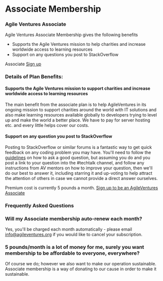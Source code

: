 # Associate Membership

### Agile Ventures Associate

Agile Ventures Associate Membership gives the following benefits

- Supports the Agile Ventures mission to help charities and increase worldwide access to learning resources
- Support on any questions you post to StackOverflow

Associate [Sign up](http://www.agileventures.org/subscriptions/new?plan=associate)

### Details of Plan Benefits:

#### Supports the Agile Ventures mission to support charities and increase worldwide access to learning resources

The main benefit from the associate plan is to help AgileVentures in its ongoing mission to support charities around the world with IT solutions and also make learning resources available globally to developers trying to level up and make the world a better place.  We have to pay for server hosting etc. and every little helps cover our costs.

#### Support on any question you post to StackOverflow

Posting to StackOverflow or similar forums is a fantastic way to get quick feedback on any coding problem you may have.  You'll need to follow the [guidelines](http://stackoverflow.com/help/how-to-ask) on how to ask a good question, but assuming you do and you post a link to your question into the #techtalk channel, and follow any instructions from AV mentors on how to improve your question, then we'll do our best to answer it, including starring it and up-voting to help attract the attention of others in case we cannot provide a direct answer ourselves.

Premium cost is currently 5 pounds a month. [Sign up to be an AgileVentures Associate](http://www.agileventures.org/subscriptions/new?plan=associate)

### Frequently Asked Questions

### Will my Associate membership auto-renew each month?

Yes, you'll be charged each month automatically - please email info@agileventures.org if you would like to cancel your subscription.

### 5 pounds/month is a lot of money for me, surely you want membership to be affordable to everyone, everywhere?

Of course we do; however we also want to make our operation sustainable.  Associate membership is a way of donating to our cause in order to make it sustainable.
